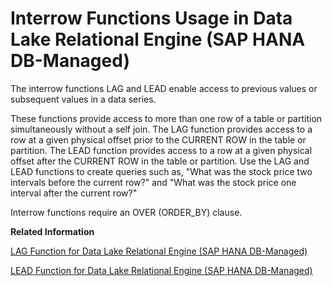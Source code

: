<!-- loioe20777f88e5744e2956812882ed7d661 -->

# Interrow Functions Usage in Data Lake Relational Engine \(SAP HANA DB-Managed\)

The interrow functions LAG and LEAD enable access to previous values or subsequent values in a data series.

These functions provide access to more than one row of a table or partition simultaneously without a self join. The LAG function provides access to a row at a given physical offset prior to the CURRENT ROW in the table or partition. The LEAD function provides access to a row at a given physical offset after the CURRENT ROW in the table or partition. Use the LAG and LEAD functions to create queries such as, "What was the stock price two intervals before the current row?" and "What was the stock price one interval after the current row?"

Interrow functions require an OVER \(ORDER\_BY\) clause.

**Related Information**  


[LAG Function for Data Lake Relational Engine \(SAP HANA DB-Managed\)](lag-function-for-data-lake-relational-engine-sap-hana-db-managed-0561e54.md "An interrow function that returns the value of an attribute in a previous row in the table or table partition.")

[LEAD Function for Data Lake Relational Engine \(SAP HANA DB-Managed\)](lead-function-for-data-lake-relational-engine-sap-hana-db-managed-b6a23b0.md "An interrow function that returns the value of an attribute in a subsequent row in the table or table partition.")

